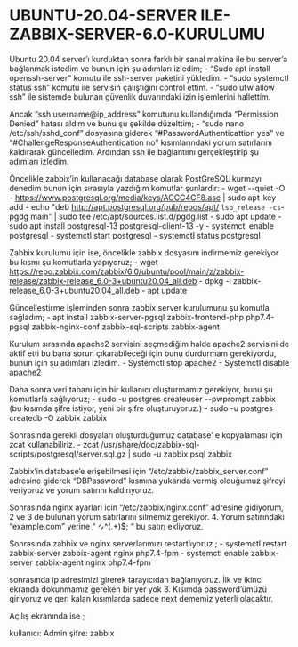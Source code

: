 # UBUNTU-20.04-SERVER ILE-ZABBIX-SERVER-6.0-KURULUMU

Ubuntu 20.04 server’ı kurduktan sonra farklı bir sanal makina ile bu server’a bağlanmak istedim ve bunun için şu adımları izledim;
    -   “Sudo apt install openssh-server” komutu ile ssh-server paketini yükledim.
    -   “sudo systemctl status ssh” komutu ile servisin çalıştığını control ettim.
    -   “sudo ufw allow ssh” ile sistemde bulunan güvenlik duvarındaki izin işlemlerini hallettim.
    
Ancak “ssh username@ip_address” komutunu kullandığımda “Permission Denied” hatası aldım ve bunu şu şekilde düzelttim;
    -   “sudo nano /etc/ssh/sshd_conf” dosyasına giderek “#PasswordAuthenticattion yes” ve “#ChallengeResponseAuthentication no” kısımlarındaki yorum satırlarını kaldırarak güncelledim. Ardından ssh ile bağlantımı gerçekleştirip şu adımları izledim.
    
Öncelikle zabbix’in kullanacağı database olarak PostGreSQL kurmayı denedim bunun için sırasıyla yazdığım komutlar şunlardır:
    -	wget --quiet -O - https://www.postgresql.org/media/keys/ACCC4CF8.asc | sudo apt-key add 
    -   echo "deb http://apt.postgresql.org/pub/repos/apt/ `lsb_release -cs`-pgdg main" | sudo tee /etc/apt/sources.list.d/pgdg.list
    -	sudo apt update
    -	sudo apt install postgresql-13 postgresql-client-13 -y
    -	systemctl enable postgresql
    -  	systemctl start postgresql
    -  	systemctl status postgresql
    
Zabbix kurulumu için ise, öncelikle zabbix dosyasını indirmemiz gerekiyor bu kısmı şu komutlarla yapıyoruz;
    -   wget https://repo.zabbix.com/zabbix/6.0/ubuntu/pool/main/z/zabbix-release/zabbix-release_6.0-3+ubuntu20.04_all.deb
    -  	dpkg -i zabbix-release_6.0-3+ubuntu20.04_all.deb
    -   apt update
    
Güncelleştirme işleminden sonra zabbix server kurulumunu şu komutla sağladım; 
    -  	apt install zabbix-server-pgsql zabbix-frontend-php php7.4-pgsql zabbix-nginx-conf zabbix-sql-scripts zabbix-agent
    
Kurulum sırasında apache2 servisini seçmediğim halde apache2 servisini de aktif etti bu bana sorun çıkarabileceği için bunu durdurmam gerekiyordu, bunun için şu adımları izledim.
    -   Systemctl  stop apache2
    -  	Systemctl disable apache2
    
Daha sonra veri tabanı için bir kullanıcı oluşturmamız gerekiyor, bunu şu komutlarla sağlıyoruz;
    -   sudo -u postgres createuser --pwprompt zabbix (bu kısımda şifre istiyor, yeni bir şifre oluşturuyoruz.)
    -   sudo -u postgres createdb -O zabbix zabbix
  
Sonrasında gerekli dosyaları oluşturduğumuz database’ e kopyalaması için zcat kullanabiliriz. 
    -   zcat /usr/share/doc/zabbix-sql-scripts/postgresql/server.sql.gz | sudo -u zabbix psql zabbix
    
Zabbix’in database’e erişebilmesi için “/etc/zabbix/zabbix_server.conf” adresine giderek “DBPassword” kısmına yukarıda vermiş olduğumuz şifreyi veriyoruz ve yorum satırını kaldırıyoruz.

Sonrasında nginx ayarları için “/etc/zabbix/nginx.conf” adresine gidiyorum, 2 ve 3 de bulunan yorum satırlarını silmemiz gerekiyor. 4. Yorum satırındaki “example.com” yerine “ ∿^(.+)$; “ bu satırı ekliyoruz.

Sonrasında zabbix ve nginx serverlarımızı restartlıyoruz ;
    -  	systemctl restart zabbix-server zabbix-agent nginx php7.4-fpm
    -   systemctl enable zabbix-server zabbix-agent nginx php7.4-fpm
    
sonrasında ip adresimizi girerek tarayıcıdan bağlanıyoruz. İlk ve ikinci ekranda dokunmamız gereken bir yer yok 3. Kısımda password’ümüzü giriyoruz ve geri kalan kısımlarda sadece next dememiz yeterli olacaktır.

Açılış ekranında ise ;

kullanıcı: Admin
şifre: zabbix
